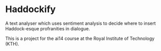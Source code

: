 # Haddockify

A text analyser which uses sentiment analysis to decide where to insert Haddock-esque profranities in dialogue.

This is a project for the ai14 course at the Royal Institute of Technology (KTH).
